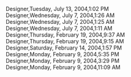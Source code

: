 ﻿Designer,Tuesday, July 13, 2004,1:02 PM  Designer,Wednesday, July 7, 2004,1:26 AM  Designer,Wednesday, July 7, 2004,1:25 AM  Designer,Wednesday, July 7, 2004,1:11 AM  Designer,Thursday, February 19, 2004,9:37 AM  Designer,Thursday, February 19, 2004,9:15 AM  Designer,Saturday, February 14, 2004,1:57 PM  Designer,Monday, February 9, 2004,5:35 PM  Designer,Monday, February 9, 2004,3:29 PM  Designer,Monday, February 9, 2004,11:09 AM